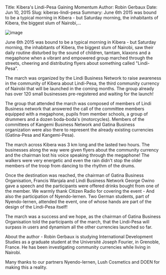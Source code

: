 Title: Kibera's Lindi-Pesa Gaining Momentum
Author: Robin Gerbaux
Date: Jun 10, 2015
Slug: kiberas-lindi-pesa
Summary: June 6th 2015 was bound to be a typical morning in Kibera - but Saturday morning, the inhabitants of Kibera, the biggest slum of Nairobi,...

![image](images/blog/kiberas-lindi-pesa1.webp)

June 6th 2015 was bound to be a typical morning in Kibera - but Saturday
morning, the inhabitants of Kibera, the biggest slum of Nairobi, saw
their daily routine disturbed by the sound of children, tamtam, klaxons
and a megaphone when a vibrant and empowered group marched through the
streets, cheering and distributing flyers about something called
"Lindi-Pesa".

The march was organized by the Lindi Business Network to raise awareness
in the community of Kibera about Lindi-Pesa, the third community
currency of Nairobi that will be launched in the coming months. The
group already has over 120 small businesses pre-registered and waiting
for the launch!

The group that attended the march was composed of members of Lindi
Business network that answered the call of the committee members
equipped with a megaphone, pupils from member schools, a group of
drummers and a dozen boda-boda's (motorcycles). Members of the
committees of Kangemi Business Network and Gatina Business organization
were also there to represent the already existing currencies
(Gatina-Pesa and Kangemi-Pesa).

The march across Kibera was 3 km long and the lasted two hours. The
businesses along the way were given flyers about the community currency
and the chairman lost his voice speaking through the megaphone! The
walkers were very energetic and even the rain didn't stop the older
members of the troop from dancing to the rhythm of the drums.

Once the destination was reached, the chairman of Gatina Business
Organisation, Francis Wanjala and Lindi Business Network George Owino
gave a speech and the participants were offered drinks bought from one
of the member. We warmly thank Citizen Radio for covering the event -
And also the participation of Nyendo-lernen. Two German students, part
of Nyendo-lernen, attended the event, one of whose hands are part of the
design of the Lindi-Pesa itself!

The march was a success and we hope, as the chairman of Gatina Business
Organisation told the participants of the march, that the Lindi-Pesa
will surpass in users and dynamism all the other currencies launched so
far.

About the author - Robin Gerbaux is studying International Development
Studies as a graduate student at the Université Joseph Fourier, in
Grenoble, France. He has been investigating community currencies while
living in Nairobi.

Many thanks to our partners Nyendo-lernen, Lush Cosmetics and DOEN for
making this a reality.


